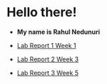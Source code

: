 # **Hello there!**

- **My name is Rahul Nedunuri**

- [Lab Report 1 Week 1](https://rahulnedunuri.github.io/cse15l-lab-reports/lab-report-1-week-1.html)
- [Lab Report 2 Week 3](https://rahulnedunuri.github.io/cse15l-lab-reports/lab-report-2-week-3.html)
- [Lab Report 3 Week 5](https://rahulnedunuri.github.io/cse15l-lab-reports/lab-report-3-week-5.html)

